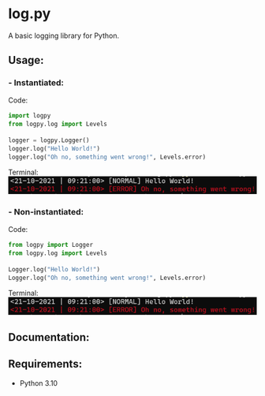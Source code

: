 # log.py
A basic logging library for Python.

## Usage:
### - Instantiated:
Code:
```python
import logpy
from logpy.log import Levels

logger = logpy.Logger()
logger.log("Hello World!")
logger.log("Oh no, something went wrong!", Levels.error)
```

Terminal:\
![img.png](images/img.png)

### - Non-instantiated:
Code:
```python
from logpy import Logger
from logpy.log import Levels

Logger.log("Hello World!")
Logger.log("Oh no, something went wrong!", Levels.error)
```

Terminal:\
![img.png](images/img.png)

## Documentation:

## Requirements:
- Python 3.10
